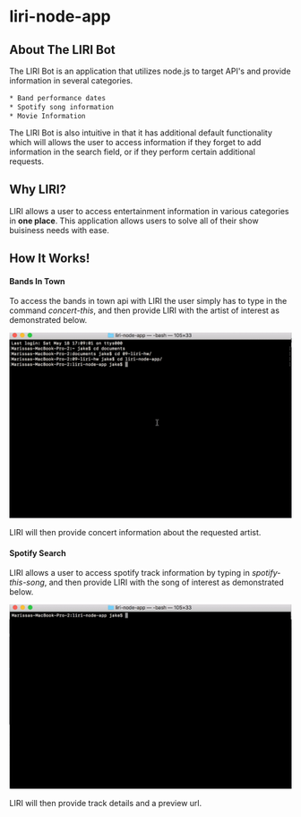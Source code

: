 # liri-node-app

## About The LIRI Bot

The LIRI Bot is an application that utilizes node.js to target API's and provide information in several categories.

    * Band performance dates
    * Spotify song information
    * Movie Information

The LIRI Bot is also intuitive in that it has additional default functionality which will allows the user to access information if they forget to add information in the search field, or if they perform certain additional requests. 

## Why LIRI?

LIRI allows a user to access entertainment information in various categories in **one place**. This application allows users to solve all of their show buisiness needs with ease.

## How It Works!

#### Bands In Town 

To access the bands in town api with LIRI the user simply has to type in the command *concert-this*, and then provide LIRI with the artist of interest as demonstrated below.

![bands in town](https://github.com/jvalentine1/liri-node-app/blob/master/images/Band-%20in-town-Gif.2019-05-18_17_21_39.gif)

LIRI will then provide concert information about the requested artist. 

#### Spotify Search 

LIRI allows a user to access spotify track information by typing in *spotify-this-song*, and then provide LIRI with the song of interest as demonstrated below.

![spotify](https://github.com/jvalentine1/liri-node-app/blob/master/images/spotify%20song%20search%20gif.2019-05-19%2013_26_48.gif)

LIRI will then provide track details and a preview url.
